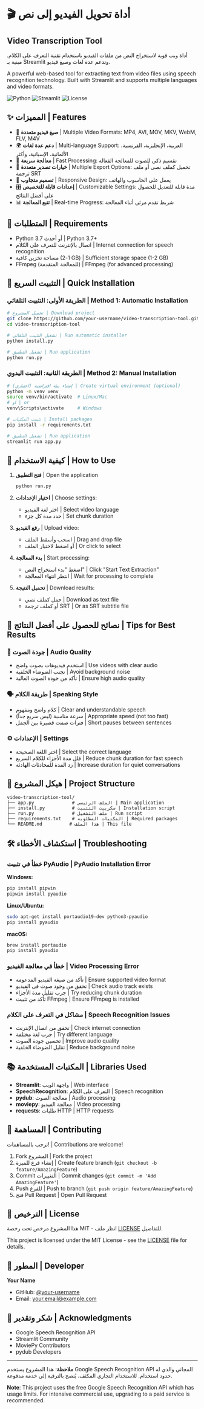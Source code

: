 # 🎬 أداة تحويل الفيديو إلى نص
## Video Transcription Tool

أداة ويب قوية لاستخراج النص من ملفات الفيديو باستخدام تقنية التعرف على الكلام. مبنية بـ Streamlit وتدعم عدة لغات وصيغ فيديو.

A powerful web-based tool for extracting text from video files using speech recognition technology. Built with Streamlit and supports multiple languages and video formats.

![Python](https://img.shields.io/badge/python-v3.7+-blue.svg)
![Streamlit](https://img.shields.io/badge/streamlit-v1.28+-red.svg)
![License](https://img.shields.io/badge/license-MIT-green.svg)

## ✨ المميزات | Features

- 🎥 **صيغ فيديو متعددة** | Multiple Video Formats: MP4, AVI, MOV, MKV, WebM, FLV, M4V
- 🌍 **دعم عدة لغات** | Multi-language Support: العربية، الإنجليزية، الفرنسية، الألمانية، الإسبانية، وأكثر
- 🚀 **معالجة سريعة** | Fast Processing: تقسيم ذكي للصوت للمعالجة الفعالة
- 💾 **خيارات تصدير متعددة** | Multiple Export Options: تحميل كملف نصي أو ملف ترجمة SRT
- 📱 **تصميم متجاوب** | Responsive Design: يعمل على الحاسوب والهاتف
- 🎛️ **إعدادات قابلة للتخصيص** | Customizable Settings: مدة قابلة للتعديل للحصول على أفضل النتائج
- 📊 **تتبع المعالجة** | Real-time Progress: شريط تقدم مرئي أثناء المعالجة

## 🔧 المتطلبات | Requirements

- Python 3.7 أو أحدث | Python 3.7+
- اتصال بالإنترنت للتعرف على الكلام | Internet connection for speech recognition
- مساحة تخزين كافية (1-2 GB) | Sufficient storage space (1-2 GB)
- FFmpeg (للمعالجة المتقدمة) | FFmpeg (for advanced processing)

## 🚀 التثبيت السريع | Quick Installation

### الطريقة الأولى: التثبيت التلقائي | Method 1: Automatic Installation

```bash
# تحميل المشروع | Download project
git clone https://github.com/your-username/video-transcription-tool.git
cd video-transcription-tool

# تشغيل التثبيت التلقائي | Run automatic installer
python install.py

# تشغيل التطبيق | Run application
python run.py
```

### الطريقة الثانية: التثبيت اليدوي | Method 2: Manual Installation

```bash
# إنشاء بيئة افتراضية (اختياري) | Create virtual environment (optional)
python -m venv venv
source venv/bin/activate  # Linux/Mac
# أو | or
venv\Scripts\activate     # Windows

# تثبيت المكتبات | Install packages
pip install -r requirements.txt

# تشغيل التطبيق | Run application
streamlit run app.py
```

## 📖 كيفية الاستخدام | How to Use

1. **فتح التطبيق** | Open the application
   ```bash
   python run.py
   ```

2. **اختيار الإعدادات** | Choose settings:
   - اختر لغة الفيديو | Select video language
   - حدد مدة كل جزء | Set chunk duration

3. **رفع الفيديو** | Upload video:
   - اسحب وأسقط الملف | Drag and drop file
   - أو اضغط لاختيار الملف | Or click to select

4. **بدء المعالجة** | Start processing:
   - اضغط "بدء استخراج النص" | Click "Start Text Extraction"
   - انتظر انتهاء المعالجة | Wait for processing to complete

5. **تحميل النتيجة** | Download results:
   - حمل كملف نصي | Download as text file
   - أو كملف ترجمة SRT | Or as SRT subtitle file

## 🎯 نصائح للحصول على أفضل النتائج | Tips for Best Results

### 🎤 جودة الصوت | Audio Quality
- استخدم فيديوهات بصوت واضح | Use videos with clear audio
- تجنب الضوضاء الخلفية | Avoid background noise
- تأكد من جودة الصوت العالية | Ensure high audio quality

### 🗣️ طريقة الكلام | Speaking Style
- كلام واضح ومفهوم | Clear and understandable speech
- سرعة مناسبة (ليس سريع جداً) | Appropriate speed (not too fast)
- فترات صمت قصيرة بين الجمل | Short pauses between sentences

### ⚙️ الإعدادات | Settings
- اختر اللغة الصحيحة | Select the correct language
- قلل مدة الأجزاء للكلام السريع | Reduce chunk duration for fast speech
- زد المدة للمحادثات الهادئة | Increase duration for quiet conversations

## 📁 هيكل المشروع | Project Structure

```
video-transcription-tool/
├── app.py              # الملف الرئيسي | Main application
├── install.py          # سكريپت التثبيت | Installation script
├── run.py              # ملف التشغيل | Run script
├── requirements.txt    # المكتبات المطلوبة | Required packages
└── README.md          # هذا الملف | This file
```

## 🛠️ استكشاف الأخطاء | Troubleshooting

### خطأ في تثبيت PyAudio | PyAudio Installation Error

**Windows:**
```bash
pip install pipwin
pipwin install pyaudio
```

**Linux/Ubuntu:**
```bash
sudo apt-get install portaudio19-dev python3-pyaudio
pip install pyaudio
```

**macOS:**
```bash
brew install portaudio
pip install pyaudio
```

### خطأ في معالجة الفيديو | Video Processing Error

- تأكد من صيغة الفيديو المدعومة | Ensure supported video format
- تحقق من وجود صوت في الفيديو | Check audio track exists
- جرب تقليل مدة الأجزاء | Try reducing chunk duration
- تأكد من تثبيت FFmpeg | Ensure FFmpeg is installed

### مشاكل في التعرف على الكلام | Speech Recognition Issues

- تحقق من اتصال الإنترنت | Check internet connection
- جرب لغة مختلفة | Try different language
- تحسين جودة الصوت | Improve audio quality
- تقليل الضوضاء الخلفية | Reduce background noise

## 📚 المكتبات المستخدمة | Libraries Used

- **Streamlit**: واجهة الويب | Web interface
- **SpeechRecognition**: التعرف على الكلام | Speech recognition
- **pydub**: معالجة الصوت | Audio processing
- **moviepy**: معالجة الفيديو | Video processing
- **requests**: طلبات HTTP | HTTP requests

## 🤝 المساهمة | Contributing

نرحب بالمساهمات! | Contributions are welcome!

1. Fork المشروع | Fork the project
2. إنشاء فرع للميزة | Create feature branch (`git checkout -b feature/AmazingFeature`)
3. Commit التغييرات | Commit changes (`git commit -m 'Add AmazingFeature'`)
4. Push للفرع | Push to branch (`git push origin feature/AmazingFeature`)
5. فتح Pull Request | Open Pull Request

## 📜 الترخيص | License

هذا المشروع مرخص تحت رخصة MIT - انظر ملف [LICENSE](LICENSE) للتفاصيل.

This project is licensed under the MIT License - see the [LICENSE](LICENSE) file for details.

## 👤 المطور | Developer

**Your Name**
- GitHub: [@your-username](https://github.com/your-username)
- Email: your.email@example.com

## 🙏 شكر وتقدير | Acknowledgments

- Google Speech Recognition API
- Streamlit Community
- MoviePy Contributors
- pydub Developers

---

**ملاحظة**: هذا المشروع يستخدم Google Speech Recognition API المجاني والذي له حدود استخدام. للاستخدام التجاري المكثف، يُنصح بالترقية إلى خدمة مدفوعة.

**Note**: This project uses the free Google Speech Recognition API which has usage limits. For intensive commercial use, upgrading to a paid service is recommended.
